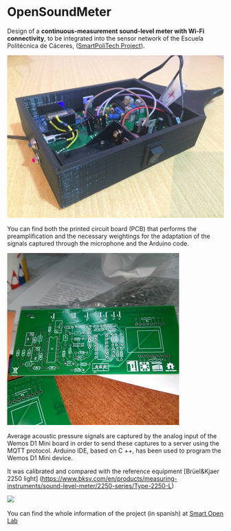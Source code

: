 # OpenSoundMeter

Design of a **continuous-measurement sound-level meter with Wi-Fi connectivity**, to be integrated into the sensor network of the Escuela Politécnica de Cáceres, ([SmartPoliTech Project](http://smartpolitech.unex.es/)).

![](https://raw.githubusercontent.com/AGordiGuerrero/OpenSoundMeter/master/photos/9.jpg)

You can find both the printed circuit board (PCB) that performs the preamplification and the necessary weightings for the adaptation of the signals captured through the microphone and the Arduino code.

![](https://raw.githubusercontent.com/AGordiGuerrero/OpenSoundMeter/master/photos/6-1.jpg)

Average acoustic pressure signals are captured by the analog input of the Wemos D1 Mini board in order to send these captures to a server using the MQTT protocol. Arduino IDE, based on C ++, has been used to program the Wemos D1 Mini device.

It was calibrated and compared with the reference equipment [Brüel&Kjaer 2250 light] (https://www.bksv.com/en/products/measuring-instruments/sound-level-meter/2250-series/Type-2250-L)

![](https://raw.githubusercontent.com/AGordiGuerrero/OpenSoundMeter/master/photos/comparacion02.jpg)

You can find the whole information of the project (in spanish) at [Smart Open Lab](www.smartopenlab.com)
